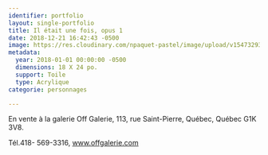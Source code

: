 ```yaml
---
identifier: portfolio
layout: single-portfolio
title: Il était une fois, opus 1
date: 2018-12-21 16:42:43 -0500
image: https://res.cloudinary.com/npaquet-pastel/image/upload/v1547329399/44318124_2187643201504915_3457723194704658432_o.jpg
metadata:
  year: 2018-01-01 00:00:00 -0500
  dimensions: 18 X 24 po.
  support: Toile
  type: Acrylique
categorie: personnages

---
```

En vente à la galerie Off Galerie, 113, rue Saint-Pierre, Québec, Québec  G1K 3V8.

Tél.418- 569-3316, www.offgalerie.com